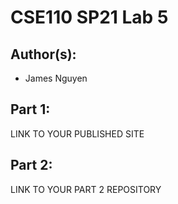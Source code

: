 # CSE110 SP21 Lab 5

## Author(s):
- James Nguyen

## Part 1:

LINK TO YOUR PUBLISHED SITE

## Part 2:

LINK TO YOUR PART 2 REPOSITORY